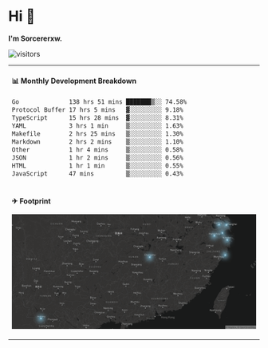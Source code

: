 # Hi 👋

**I'm Sorcererxw.**

![visitors](https://visitor-badge.glitch.me/badge?page_id=sorcererxw.sorcererx)

<table width="800px">
<tr>
<td valign="top" width="50%">

#### 📊 Monthly Development Breakdown

<!--START_SECTION:waka-->
```text
Go              138 hrs 51 mins ███████▒░░ 74.58%
Protocol Buffer 17 hrs 5 mins   ▓░░░░░░░░░ 9.18%
TypeScript      15 hrs 28 mins  ▓░░░░░░░░░ 8.31%
YAML            3 hrs 1 min     ▒░░░░░░░░░ 1.63%
Makefile        2 hrs 25 mins   ▒░░░░░░░░░ 1.30%
Markdown        2 hrs 2 mins    ▒░░░░░░░░░ 1.10%
Other           1 hr 4 mins     ▒░░░░░░░░░ 0.58%
JSON            1 hr 2 mins     ▒░░░░░░░░░ 0.56%
HTML            1 hr 1 min      ▒░░░░░░░░░ 0.55%
JavaScript      47 mins         ▒░░░░░░░░░ 0.43%
```
<!--END_SECTION:waka-->

</tr>
<tr>
<td colspan="2">

#### ✈ Footprint

![footprint](./footprint.png)

</td>
</tr>
</table>


